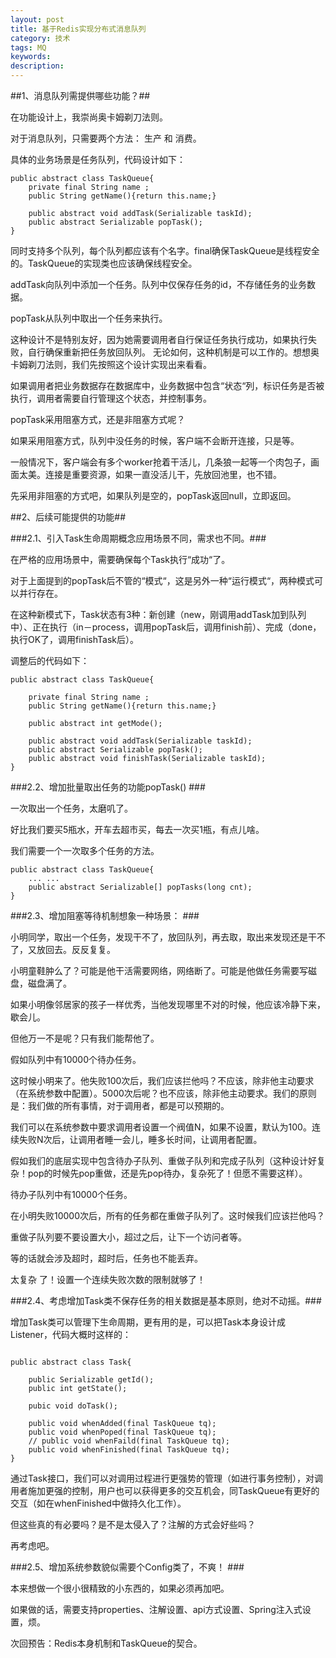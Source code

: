 ```yaml
---
layout: post
title: 基于Redis实现分布式消息队列
category: 技术
tags: MQ
keywords: 
description: 
---
```


##1、消息队列需提供哪些功能？##

在功能设计上，我崇尚奥卡姆剃刀法则。

对于消息队列，只需要两个方法： 生产 和 消费。 

具体的业务场景是任务队列，代码设计如下：

```
public abstract class TaskQueue{
    private final String name ;
    public String getName(){return this.name;}

    public abstract void addTask(Serializable taskId);
    public abstract Serializable popTask();
}

```

同时支持多个队列，每个队列都应该有个名字。final确保TaskQueue是线程安全的。TaskQueue的实现类也应该确保线程安全。

addTask向队列中添加一个任务。队列中仅保存任务的id，不存储任务的业务数据。

popTask从队列中取出一个任务来执行。 

这种设计不是特别友好，因为她需要调用者自行保证任务执行成功，如果执行失败，自行确保重新把任务放回队列。 无论如何，这种机制是可以工作的。想想奥卡姆剃刀法则，我们先按照这个设计实现出来看看。 

如果调用者把业务数据存在数据库中，业务数据中包含“状态“列，标识任务是否被执行，调用者需要自行管理这个状态，并控制事务。

popTask采用阻塞方式，还是非阻塞方式呢？ 

如果采用阻塞方式，队列中没任务的时候，客户端不会断开连接，只是等。 

一般情况下，客户端会有多个worker抢着干活儿，几条狼一起等一个肉包子，画面太美。连接是重要资源，如果一直没活儿干，先放回池里，也不错。 

先采用非阻塞的方式吧，如果队列是空的，popTask返回null，立即返回。

##2、后续可能提供的功能##

###2.1、引入Task生命周期概念应用场景不同，需求也不同。###

在严格的应用场景中，需要确保每个Task执行“成功“了。 

对于上面提到的popTask后不管的“模式“，这是另外一种“运行模式“，两种模式可以并行存在。

在这种新模式下，Task状态有3种：新创建（new，刚调用addTask加到队列中）、正在执行（in－process，调用popTask后，调用finish前）、完成（done，执行OK了，调用finishTask后）。 

调整后的代码如下：

```
public abstract class TaskQueue{

    private final String name ;
    public String getName(){return this.name;}

    public abstract int getMode();

    public abstract void addTask(Serializable taskId);
    public abstract Serializable popTask();
    public abstract void finishTask(Serializable taskId);
}

```

###2.2、增加批量取出任务的功能popTask() ### 

一次取出一个任务，太磨叽了。

好比我们要买5瓶水，开车去超市买，每去一次买1瓶，有点儿啥。 

我们需要一个一次取多个任务的方法。

```
public abstract class TaskQueue{
    ... ...
    public abstract Serializable[] popTasks(long cnt);
}
```
###2.3、增加阻塞等待机制想象一种场景： ###

小明同学，取出一个任务，发现干不了，放回队列，再去取，取出来发现还是干不了，又放回去。反反复复。 

小明童鞋肿么了？可能是他干活需要网络，网络断了。可能是他做任务需要写磁盘，磁盘满了。

如果小明像邻居家的孩子一样优秀，当他发现哪里不对的时候，他应该冷静下来，歇会儿。

但他万一不是呢？只有我们能帮他了。

假如队列中有10000个待办任务。 

这时候小明来了。他失败100次后，我们应该拦他吗？不应该，除非他主动要求（在系统参数中配置）。5000次后呢？也不应该，除非他主动要求。我们的原则是：我们做的所有事情，对于调用者，都是可以预期的。

我们可以在系统参数中要求调用者设置一个阀值N，如果不设置，默认为100。连续失败N次后，让调用者睡一会儿，睡多长时间，让调用者配置。

假如我们的底层实现中包含待办子队列、重做子队列和完成子队列（这种设计好复杂！pop的时候先pop重做，还是先pop待办，复杂死了！但愿不需要这样）。 

待办子队列中有10000个任务。

在小明失败10000次后，所有的任务都在重做子队列了。这时候我们应该拦他吗？ 

重做子队列要不要设置大小，超过之后，让下一个访问者等。 

等的话就会涉及超时，超时后，任务也不能丢弃。 

太复杂 了！设置一个连续失败次数的限制就够了！

###2.4、考虑增加Task类不保存任务的相关数据是基本原则，绝对不动摇。### 

增加Task类可以管理下生命周期，更有用的是，可以把Task本身设计成Listener，代码大概时这样的：

```

public abstract class Task{

    public Serializable getId();
    public int getState();

    pubic void doTask();

    public void whenAdded(final TaskQueue tq);
    public void whenPoped(final TaskQueue tq);
    // public void whenFaild(final TaskQueue tq);
    public void whenFinished(final TaskQueue tq);
}

```

通过Task接口，我们可以对调用过程进行更强势的管理（如进行事务控制），对调用者施加更强的控制，用户也可以获得更多的交互机会，同TaskQueue有更好的交互（如在whenFinished中做持久化工作）。

但这些真的有必要吗？是不是太侵入了？注解的方式会好些吗？ 

再考虑吧。

###2.5、增加系统参数貌似需要个Config类了，不爽！ ###

本来想做一个很小很精致的小东西的，如果必须再加吧。 

如果做的话，需要支持properties、注解设置、api方式设置、Spring注入式设置，烦。

次回预告：Redis本身机制和TaskQueue的契合。
